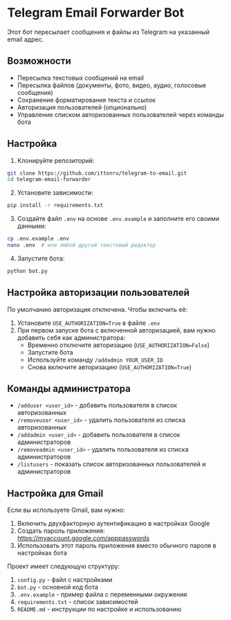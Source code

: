 # Telegram Email Forwarder Bot

Этот бот пересылает сообщения и файлы из Telegram на указанный email адрес.

## Возможности

- Пересылка текстовых сообщений на email
- Пересылка файлов (документы, фото, видео, аудио, голосовые сообщения)
- Сохранение форматирования текста и ссылок
- Авторизация пользователей (опционально)
- Управление списком авторизованных пользователей через команды бота

## Настройка

1. Клонируйте репозиторий:
```bash
git clone https://github.com/ittonru/telegram-to-email.git
cd telegram-email-forwarder
```

2. Установите зависимости:
```bash
pip install -r requirements.txt
```

3. Создайте файл `.env` на основе `.env.example` и заполните его своими данными:
```bash
cp .env.example .env
nano .env  # или любой другой текстовый редактор
```

4. Запустите бота:
```bash
python bot.py
```

## Настройка авторизации пользователей

По умолчанию авторизация отключена. Чтобы включить её:

1. Установите `USE_AUTHORIZATION=True` в файле `.env`
2. При первом запуске бота с включенной авторизацией, вам нужно добавить себя как администратора:
   - Временно отключите авторизацию (`USE_AUTHORIZATION=False`)
   - Запустите бота
   - Используйте команду `/addadmin YOUR_USER_ID`
   - Снова включите авторизацию (`USE_AUTHORIZATION=True`)

## Команды администратора

- `/adduser <user_id>` - добавить пользователя в список авторизованных
- `/removeuser <user_id>` - удалить пользователя из списка авторизованных
- `/addadmin <user_id>` - добавить пользователя в список администраторов
- `/removeadmin <user_id>` - удалить пользователя из списка администраторов
- `/listusers` - показать список авторизованных пользователей и администраторов

## Настройка для Gmail

Если вы используете Gmail, вам нужно:

1. Включить двухфакторную аутентификацию в настройках Google
2. Создать пароль приложения: https://myaccount.google.com/apppasswords
3. Использовать этот пароль приложения вместо обычного пароля в настройках бота


Проект имеет следующую структуру:
1. `config.py` - файл с настройками
2. `bot.py` - основной код бота
3. `.env.example` - пример файла с переменными окружения
4. `requirements.txt` - список зависимостей
5. `README.md` - инструкции по настройке и использованию

